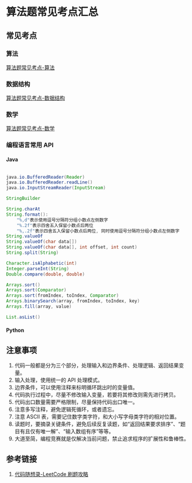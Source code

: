 # 算法题常见考点汇总


## 常见考点

### 算法

[算法题常见考点-算法](learning/subjects/Computer/Data-Structures-and-Algorithm/算法题常见考点-算法.md)

### 数据结构

[算法题常见考点-数据结构](learning/subjects/Computer/Data-Structures-and-Algorithm/算法题常见考点-数据结构.md)

### 数学

[算法题常见考点-数学](learning/subjects/Computer/Data-Structures-and-Algorithm/算法题常见考点-数学.md)


### 编程语言常用 API

#### Java

```java

java.io.BufferedReader(Reader)
java.io.BufferedReader.readLine()
java.io.InputStreamReader(InputStream)

StringBuilder

String.charAt
String.format(): 
    "%,d"表示使用逗号分隔符分组小数点左侧数字
    "%.2f"表示四舍五入保留小数点后两位
    "%,.2f"表示四舍五入保留小数点后两位, 同时使用逗号分隔符分组小数点左侧数字
String.valueOf
String.valueOf(char data[])
String.valueOf(char data[], int offset, int count)
String.split(String)

Character.isAlphabetic(int)
Integer.parseInt(String)
Double.compare(double, double)

Arrays.sort()
Arrays.sort(Comparator)
Arrays.sort(fromIndex, toIndex, Comparator)
Arrays.binarySearch(array, fromIndex, toIndex, key)
Arrays.fill(array, value)

List.asList()

```


#### Python

## 注意事项

1. 代码一般都是分为三个部分，处理输入和边界条件、处理逻辑、返回结果变量。
2. 输入处理，使用统一的 API 处理模式。
3. 边界条件，可以使用注释来标明循环跳出时的变量值。
4. 代码执行过程中，尽量不修改输入变量，若要将其修改则需先进行拷贝。
5. 代码出口数量需要严格限制，尽量保持代码出口唯一。
6. 注意多写注释，避免逻辑死循环，或者遗忘。
7. 注意 ASCII 表，需要记住数字类字符，和大小写字母类字符的相对位置。
8. 读题时，要摘录关键条件，避免后续反复读题，如“返回结果要求排序”、“题目有且仅有唯一解”、“输入数组有序”等等。
9. 大道至简，编程竞赛就是仅解决当前问题，禁止追求程序的扩展性和鲁棒性。




## 参考链接
1. [代码随想录-LeetCode 刷题攻略](https://github.com/youngyangyang04/leetcode-master/blob/master/README.md)